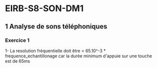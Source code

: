 # EIRB-S8-SON-DM1

## 1 Analyse de sons téléphoniques
### Exercice 1
1-  La resolution fréquentielle doit être < 65.10^-3 * frequence_echantillonage car la durée minimum d'appuie sur une touche est de 65ms
```

```
